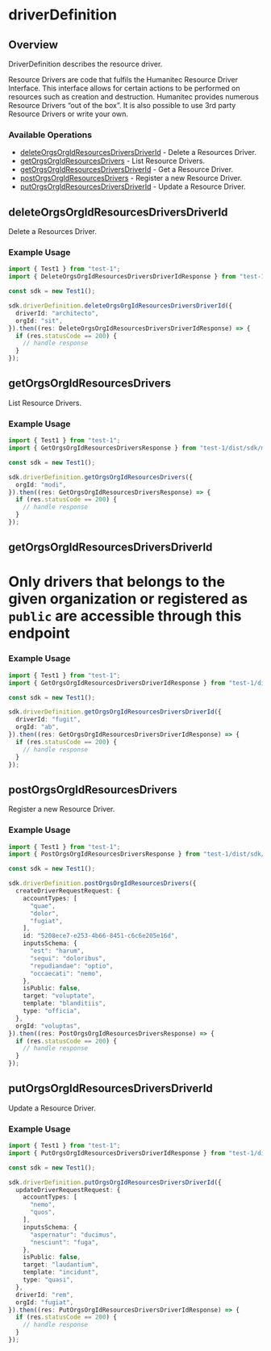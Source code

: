 # driverDefinition

## Overview

DriverDefinition describes the resource driver.

Resource Drivers are code that fulfils the Humanitec Resource Driver Interface. This interface allows for certain actions to be performed on resources such as creation and destruction. Humanitec provides numerous Resource Drivers “out of the box”. It is also possible to use 3rd party Resource Drivers or write your own.
<SchemaDefinition schemaRef="#/components/schemas/DriverDefinitionRequest" />


### Available Operations

* [deleteOrgsOrgIdResourcesDriversDriverId](#deleteorgsorgidresourcesdriversdriverid) - Delete a Resources Driver.
* [getOrgsOrgIdResourcesDrivers](#getorgsorgidresourcesdrivers) - List Resource Drivers.
* [getOrgsOrgIdResourcesDriversDriverId](#getorgsorgidresourcesdriversdriverid) - Get a Resource Driver.
* [postOrgsOrgIdResourcesDrivers](#postorgsorgidresourcesdrivers) - Register a new Resource Driver.
* [putOrgsOrgIdResourcesDriversDriverId](#putorgsorgidresourcesdriversdriverid) - Update a Resource Driver.

## deleteOrgsOrgIdResourcesDriversDriverId

Delete a Resources Driver.

### Example Usage

```typescript
import { Test1 } from "test-1";
import { DeleteOrgsOrgIdResourcesDriversDriverIdResponse } from "test-1/dist/sdk/models/operations";

const sdk = new Test1();

sdk.driverDefinition.deleteOrgsOrgIdResourcesDriversDriverId({
  driverId: "architecto",
  orgId: "sit",
}).then((res: DeleteOrgsOrgIdResourcesDriversDriverIdResponse) => {
  if (res.statusCode == 200) {
    // handle response
  }
});
```

## getOrgsOrgIdResourcesDrivers

List Resource Drivers.

### Example Usage

```typescript
import { Test1 } from "test-1";
import { GetOrgsOrgIdResourcesDriversResponse } from "test-1/dist/sdk/models/operations";

const sdk = new Test1();

sdk.driverDefinition.getOrgsOrgIdResourcesDrivers({
  orgId: "modi",
}).then((res: GetOrgsOrgIdResourcesDriversResponse) => {
  if (res.statusCode == 200) {
    // handle response
  }
});
```

## getOrgsOrgIdResourcesDriversDriverId

# Only drivers that belongs to the given organization or registered as `public` are accessible through this endpoint

### Example Usage

```typescript
import { Test1 } from "test-1";
import { GetOrgsOrgIdResourcesDriversDriverIdResponse } from "test-1/dist/sdk/models/operations";

const sdk = new Test1();

sdk.driverDefinition.getOrgsOrgIdResourcesDriversDriverId({
  driverId: "fugit",
  orgId: "ab",
}).then((res: GetOrgsOrgIdResourcesDriversDriverIdResponse) => {
  if (res.statusCode == 200) {
    // handle response
  }
});
```

## postOrgsOrgIdResourcesDrivers

Register a new Resource Driver.

### Example Usage

```typescript
import { Test1 } from "test-1";
import { PostOrgsOrgIdResourcesDriversResponse } from "test-1/dist/sdk/models/operations";

const sdk = new Test1();

sdk.driverDefinition.postOrgsOrgIdResourcesDrivers({
  createDriverRequestRequest: {
    accountTypes: [
      "quae",
      "dolor",
      "fugiat",
    ],
    id: "5208ece7-e253-4b66-8451-c6c6e205e16d",
    inputsSchema: {
      "est": "harum",
      "sequi": "doloribus",
      "repudiandae": "optio",
      "occaecati": "nemo",
    },
    isPublic: false,
    target: "voluptate",
    template: "blanditiis",
    type: "officia",
  },
  orgId: "voluptas",
}).then((res: PostOrgsOrgIdResourcesDriversResponse) => {
  if (res.statusCode == 200) {
    // handle response
  }
});
```

## putOrgsOrgIdResourcesDriversDriverId

Update a Resource Driver.

### Example Usage

```typescript
import { Test1 } from "test-1";
import { PutOrgsOrgIdResourcesDriversDriverIdResponse } from "test-1/dist/sdk/models/operations";

const sdk = new Test1();

sdk.driverDefinition.putOrgsOrgIdResourcesDriversDriverId({
  updateDriverRequestRequest: {
    accountTypes: [
      "nemo",
      "quos",
    ],
    inputsSchema: {
      "aspernatur": "ducimus",
      "nesciunt": "fuga",
    },
    isPublic: false,
    target: "laudantium",
    template: "incidunt",
    type: "quasi",
  },
  driverId: "rem",
  orgId: "fugiat",
}).then((res: PutOrgsOrgIdResourcesDriversDriverIdResponse) => {
  if (res.statusCode == 200) {
    // handle response
  }
});
```

